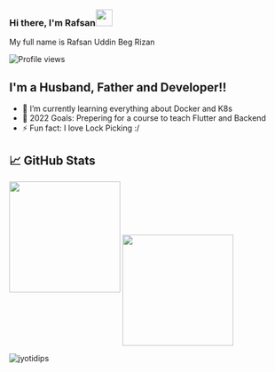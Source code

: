 ### Hi there, I'm Rafsan<img src="https://i.imgur.com/GNz3qCl.gif" width="30px">

My full name is Rafsan Uddin Beg Rizan

![Profile views](https://gpvc.arturio.dev/rafsan)

## I'm a Husband, Father and Developer!!

- 🌱 I’m currently learning everything about Docker and K8s
- 🥅 2022 Goals: Prepering for a course to teach Flutter and Backend
- ⚡ Fun fact: I love Lock Picking :/ 

<!-- ## ⚙️ Technologies & Tools -->

## &#x1f4c8; GitHub Stats

<img height="200" src="https://github-readme-stats.vercel.app/api?username=RizanPSTU&count_private=true" />

<img align="center" height="200" src="https://github-profile-trophy.vercel.app/?username=RizanPSTU&count_private=true"/>

<p><img align="center" src="https://github-readme-streak-stats.herokuapp.com/?user=RizanPSTU&" alt="jyotidips" /></p>
